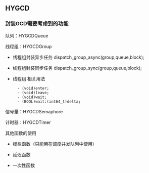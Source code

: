 ## HYGCD

### 封装GCD需要考虑到的功能

队列：HYGCDQueue

线程组：HYGCDGroup

+ 线程组封装异步任务
	dispatch_group_async(group,queue,block);

+ 线程组封装同步任务
	dispatch_group_sync(group,queue,block);

+ 线程组 
	相关用法
	
		- (void)enter;
		- (void)leave;
		- (void)wait;
		- (BOOL)wait:(int64_t)delta;

信号量：HYGCDSemaphore



计时器：HYGCDTimer



其他函数的使用

+ 栅栏函数（只能用在调度并发队列中使用）
	
+ 延迟函数

+ 一次性函数